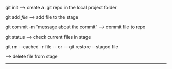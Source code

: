 git init 
--> create a .git repo in the local project folder

git add *file* 
--> add file to the stage

git commit -m “message about the commit” 
--> commit file to repo

git status
--> check current files in stage

git rm --cached -r file
-- or --
git restore --staged file

--> delete file from stage

---------------------------------------------------------

